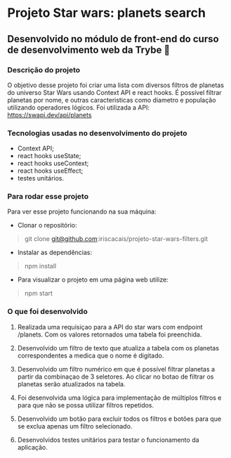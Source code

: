 # Projeto Star wars: planets search
## Desenvolvido no módulo de front-end do curso de desenvolvimento web da Trybe 🚀

### Descrição do projeto
O objetivo desse projeto foi criar uma lista com diversos filtros de planetas do universo Star Wars usando Context API e react hooks. É possível filtrar planetas por nome, e outras caracteristicas como diametro e população utilizando operadores lógicos. Foi utilizada a API: https://swapi.dev/api/planets

### Tecnologias usadas no desenvolvimento do projeto
- Context API;
- react hooks useState;
- react hooks useContext;
- react hooks useEffect;
- testes unitários.

### Para rodar esse projeto
Para ver esse projeto funcionando na sua máquina:
- Clonar o repositório:
> git clone git@github.com:iriscacais/projeto-star-wars-filters.git
- Instalar as dependências:
> npm install
- Para visualizar o projeto em uma página web utilize:
> npm start

### O que foi desenvolvido
1. Realizada uma requisiçao para a API do star wars com endpoint /planets. Com os valores retornados uma tabela foi preenchida.

2. Desenvolvido um filtro de texto que atualiza a tabela com os planetas correspondentes a medica que o nome é digitado.

3. Desenvolvido um filtro numérico em que é possível filtrar planetas a partir da combinaçao de 3 seletores. Ao clicar no botao de filtrar os planetas serão atualizados na tabela.

4. Foi desenvolvida uma lógica para implementação de múltiplos filtros e para que não se possa utilizar filtros repetidos.

5. Desenvolvido um botão para excluir todos os filtros e botões para que se exclua apenas um filtro selecionado.

6. Desenvolvidos testes unitários para testar o funcionamento da aplicação. 
